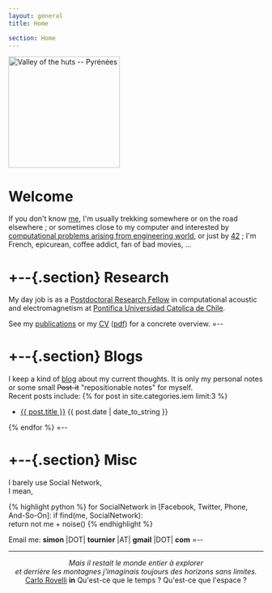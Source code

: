 ```yaml
---
layout: general
title: Home

section: Home
---
```


<img class='inset right' src='/images/mountain.jpg' title='simon'
alt='Valley of the huts -- Pyrénées' width='220px' />

Welcome
=======

If you don't know [me](/about/), I'm
usually
trekking somewhere
or on the road elsewhere ;
or sometimes  close to my computer
and interested by 
[computational problems arising from engineering world](/work/),
or just by [42](/code/) ;
I'm French, epicurean, coffee addict,
fan of bad movies, ...


+--{.section}
Research
========
My day job is as a [Postdoctoral Research Fellow](/work/) 
in computational acoustic and electromagnetism
at [Pontifica Universidad Catolica de Chile](http://www.puc.cl).

See my 
[publications](/work/pub.html) 
or my [CV](/about/CV.html) ([pdf](/about/CV_tournier.pdf))
for a concrete overview.
=--

+--{.section}
Blogs
=====
I keep a kind of [blog](/blog) about my current thoughts.
It is only my personal notes 
or some small <s>Post-it</s> "repositionable notes" for myself.   
Recent posts include:
{% for post in site.categories.iem limit:3 %}
<ul class="compact recent">
<li>
	<a href="{{ post.url }}" title="{{ post.excerpt }}">{{ post.title }}</a>
	<span class="date">{{ post.date | date_to_string }}</span> 
</li>
</ul>
{% endfor %}
=--

+--{.section}
Misc
=====
I barely use Social Network,     
I mean,

{% highlight python %}
for SocialNetwork in [Facebook, Twitter, Phone, And-So-On]: 
    if find(me, SocialNetwork):   
       return not me + noise()
{% endhighlight %}

Email me: **simon** |DOT| **tournier** |AT| **gmail** |DOT| **com**
=--

- - - - 
<center>
<em>
Mais il restait le monde entier à explorer</br>
et derrière les montagnes
j'imaginais toujours des horizons sans limites.
</em>
</center>
<center>
<a href="http://www.cpt.univ-mrs.fr/~rovelli/">Carlo Rovelli</a>
<b>in</b> Qu'est-ce que le temps ? Qu'est-ce que l'espace ?
</center>

